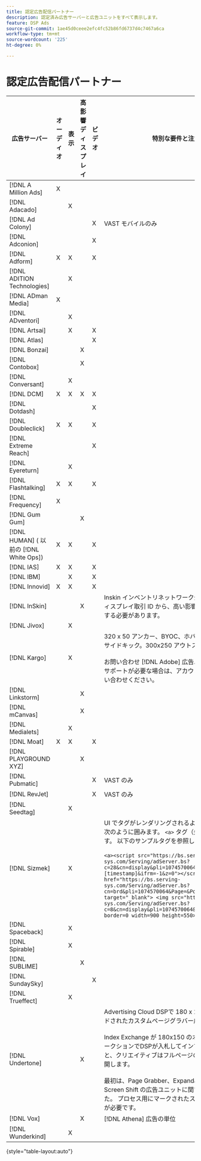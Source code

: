 ```yaml
---
title: 認定広告配信パートナー
description: 認定済み広告サーバーと広告ユニットをすべて表示します。
feature: DSP Ads
source-git-commit: 1ae45d0ceee2efc4fc52b86fd6737d4c7467a6ca
workflow-type: tm+mt
source-wordcount: '225'
ht-degree: 0%

---
```


# 認定広告配信パートナー

| 広告サーバー | オーディオ | 表示 | 高影響ディスプレイ | ビデオ | 特別な要件と注意事項 |
| --- | --- | --- | --- | --- | --- |
| [!DNL A Million Ads] | X |  |  |  |  |
| [!DNL Adacado] |  | X |  |  |  |
| [!DNL Ad Colony] |  |  |  | X | VAST モバイルのみ |
| [!DNL Adconion] |  |  |  | X |  |
| [!DNL Adform] | X | X |  | X |  |
| [!DNL ADITION Technologies] |  | X |  |  |  |
| [!DNL ADman Media] | X |  |  |  |  |
| [!DNL ADventori] |  | X |  |  |  |
| [!DNL Artsai] |  | X |  | X |  |
| [!DNL Atlas] |  |  |  | X |  |
| [!DNL Bonzai] |  |  | X |  |  |
| [!DNL Contobox] |  |  | X |  |  |
| [!DNL Conversant] |  | X |  |  |  |
| [!DNL DCM] | X | X | X | X |  |
| [!DNL Dotdash] |  |  |  | X |  |
| [!DNL Doubleclick] | X | X |  | X |  |
| [!DNL Extreme Reach] |  |  |  | X |  |
| [!DNL Eyereturn] |  | X |  |  |  |
| [!DNL Flashtalking] | X | X |  | X |  |
| [!DNL Frequency] | X |  |  |  |  |
| [!DNL Gum Gum] |  |  | X |  |  |
| [!DNL HUMAN] ( 以前の [!DNL White Ops]) | X | X |  | X |  |
| [!DNL IAS] | X | X |  | X |  |
| [!DNL IBM] |  | X |  | X |  |
| [!DNL Innovid] | X | X |  | X |  |
| [!DNL InSkin] |  |  | X |  | Inskin インベントリネットワーク全体で、180x150 のディスプレイ取引 ID から、高い影響を与えるスキンを提供する必要があります。 |
| [!DNL Jivox] |  | X |  |  |  |
| [!DNL Kargo] |  | X |  |  | 320 x 50 アンカー、BYOC、ホバー、ブレークアウト、サイドキック。300x250 アウトストリーム </br></br>お問い合わせ [!DNL Adobe] 広告ユニットの設定に関するサポートが必要な場合は、アカウントマネージャーにお問い合わせください。 |
| [!DNL Linkstorm] |  |  | X |  |  |
| [!DNL mCanvas] |  |  | X |  |  |
| [!DNL Medialets] |  | X |  |  |  |
| [!DNL Moat] | X | X |  | X |  |
| [!DNL PLAYGROUND XYZ] |  |  | X |  |  |
| [!DNL Pubmatic] |  |  |  | X | VAST のみ |
| [!DNL RevJet] |  |  |  | X | VAST のみ |
| [!DNL Seedtag] |  | X |  |  |  |
| [!DNL Sizmek] |  | X |  |  | UI でタグがレンダリングされるようにするには、タグを次のように囲みます。 `<a>` タグ（先頭と末尾）に追加します。 以下のサンプルタグを参照してください。</br></br>```<a><script src="https://bs.serving-sys.com/Serving/adServer.bs?c=28&cn=display&pli=1074570064&w=900&h=550&ord=[timestamp]&ifrm=-1&z=0"></script> <noscript> <a href="https://bs.serving-sys.com/Serving/adServer.bs?cn=brd&pli=1074570064&Page=&Pos=-602368150" target="_blank"> <img src="https://bs.serving-sys.com/Serving/adServer.bs?c=8&cn=display&pli=1074570064&Page=&Pos=-602368150" border=0 width=900 height=550></a> </noscript><a>``` |
| [!DNL Spaceback] |  | X |  |  |  |
| [!DNL Spirable] |  | X |  |  |  |
| [!DNL SUBLIME] |  |  | X |  |  |
| [!DNL SundaySky] |  |  |  | X |  |
| [!DNL Trueffect] |  | X |  |  |  |
| [!DNL Undertone] |  |  | X |  | Advertising Cloud DSPで 180 x 150 としてアップロードされたカスタムページグラバー広告ユニット</br></br>Index Exchange が 180x150 のオークションを渡し、オークションでDSPが入札してインプレッションを提供すると、クリエイティブはフルページのディスプレイ広告に展開します。</br></br>最初は、Page Grabber、Expandable Destification、Screen Shift の広告ユニットに関する認定を受けていました。 プロセス用にマークされたステップを含む、再認証が必要です。 |
| [!DNL Vox] |  |  | X |  | [!DNL Athena] 広告の単位 |
| [!DNL Wunderkind] |  | X |  |  |  |

{style=&quot;table-layout:auto&quot;}
